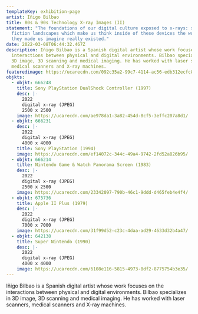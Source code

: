 ```yaml
---
templateKey: exhibition-page
artist: Iñigo Bilbao
title: 80s & 90s Technology X-ray Images (II)
statement: "The foundations of our digital culture exposed to x-rays: science
  fiction landscapes which make us think inside of these devices the worlds that
  they made us imagine really existed."
date: 2022-03-08T06:44:32.467Z
description: Iñigo Bilbao is a Spanish digital artist whose work focuses on the
  interactions between physical and digital environments. Bilbao specializes in
  3D image, 3D scanning and medical imaging. He has worked with laser scanners,
  medical scanners and X-ray machines.
featuredimage: https://ucarecdn.com/092c35a2-99c7-4114-ac56-edb312ecfc80/
objkts:
  - objkt: 666248
    title: Sony PlayStation DualShock Controller (1997)
    desc: |-
      2022
      digital x-ray (JPEG)
      2500 x 2500
    image: https://ucarecdn.com/ae978da1-3a82-454d-8cf5-3effc207a8d1/
  - objkt: 666231
    desc: |-
      2022
      digital x-ray (JPEG)
      4000 x 4000 
    title: Sony PlayStation (1994)
    image: https://ucarecdn.com/ef14072c-344c-49a4-9742-2fd52a826b95/
  - objkt: 666214
    title: Nintendo Game & Watch Panorama Screen (1983)
    desc: |-
      2022
      digital x-ray (JPEG)
      2500 x 2500
    image: https://ucarecdn.com/23342097-790b-46c1-9ddd-d465feb4e4f4/
  - objkt: 675736
    title: Apple II Plus (1979)
    desc: |-
      2022
      digital x-ray (JPEG)
      7000 x 7000 
    image: https://ucarecdn.com/31f99d52-c23c-4daa-ad29-4633d32b4a47/
  - objkt: 642138
    title: Super Nintendo (1990)
    desc: |-
      2022
      digital x-ray (JPEG)
      4000 x 4000
    image: https://ucarecdn.com/6108e116-5815-4973-8df2-8775754b3e35/
---
```

Iñigo Bilbao is a Spanish digital artist whose work focuses on the interactions between physical and digital environments. Bilbao specializes in 3D image, 3D scanning and medical imaging. He has worked with laser scanners, medical scanners and X-ray machines.